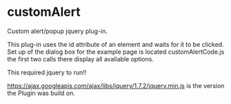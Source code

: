 customAlert
===========

Custom alert/popup jquery plug-in.

This plug-in uses the id attribute of an element and waits for it to be clicked. Set up of the dialog box for the 
example page is located customAlertCode.js the first two calls there display all avaliable options. 

This required jquery to run!!

https://ajax.googleapis.com/ajax/libs/jquery/1.7.2/jquery.min.js is the version the Plugin was build on.
